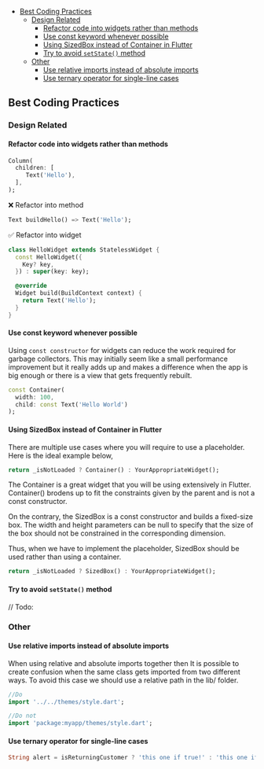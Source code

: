 - [Best Coding Practices](#best-coding-practices)
  - [Design Related](#design-related)
    - [Refactor code into widgets rather than methods](#refactor-code-into-widgets-rather-than-methods)
    - [Use const keyword whenever possible](#use-const-keyword-whenever-possible)
    - [Using SizedBox instead of Container in Flutter](#using-sizedbox-instead-of-container-in-flutter)
    - [Try to avoid `setState()` method](#try-to-avoid-setstate-method)
  - [Other](#other)
    - [Use relative imports instead of absolute imports](#use-relative-imports-instead-of-absolute-imports)
    - [Use ternary operator for single-line cases](#use-ternary-operator-for-single-line-cases)
  

## Best Coding Practices

### Design Related

#### Refactor code into widgets rather than methods

```dart
Column(
  children: [
     Text('Hello'),
  ],
);
```
❌ Refactor into method
```dart
Text buildHello() => Text('Hello');
```
✅ Refactor into widget
```dart
class HelloWidget extends StatelessWidget {
  const HelloWidget({
    Key? key,
  }) : super(key: key);

  @override
  Widget build(BuildContext context) {
    return Text('Hello');
  }
}
```

#### Use const keyword whenever possible

Using `const constructor` for widgets can reduce the work required for garbage collectors. This may initially seem like a small performance improvement but it really adds up and makes a difference when the app is big enough or there is a view that gets frequently rebuilt.

```dart
const Container(
  width: 100,
  child: const Text('Hello World')
);
```

#### Using SizedBox instead of Container in Flutter
There are multiple use cases where you will require to use a placeholder. Here is the ideal example below,
```dart
return _isNotLoaded ? Container() : YourAppropriateWidget();
```
The Container is a great widget that you will be using extensively in Flutter. Container() brodens up to fit the constraints given by the parent and is not a const constructor.

On the contrary, the SizedBox is a const constructor and builds a fixed-size box. The width and height parameters can be null to specify that the size of the box should not be constrained in the corresponding dimension.

Thus, when we have to implement the placeholder, SizedBox should be used rather than using a container.
```dart
return _isNotLoaded ? SizedBox() : YourAppropriateWidget();
```

#### Try to avoid `setState()` method

// Todo:

### Other

#### Use relative imports instead of absolute imports

When using relative and absolute imports together then It is possible to create confusion when the same class gets imported from two different ways. To avoid this case we should use a relative path in the lib/ folder.

```dart
//Do
import '../../themes/style.dart';

//Do not
import 'package:myapp/themes/style.dart';
```

#### Use ternary operator for single-line cases

```dart
String alert = isReturningCustomer ? 'this one if true!' : 'this one if false';
```